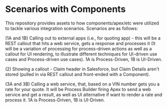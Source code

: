 # Scenarios with Components

This repository provides assets to how components/apex/etc were utilized to tackle various integration scenarios. Scenarios are as follows:

(1A and 1B) Calling out to external apps (i.e., for quoting app) - this will be a REST callout that hits a web service, gets a response and processes it (It will be a variation of processing for process-driven actions as well as a callout for UI rendering, to illustrate different techniques for UI-driven use cases and Process-driven use cases). 1A is Process-Driven, 1B is UI-Driven.

(2) Showing a callout - Claim header in Salesforce, but Claim Details aren't stored (pulled in via REST callout and front-ended with a Component).

(3A and 3B) Calling a web service, that, based on a VIN number gets you a rate for your quote. It will be Process Builder firing Apex to send a web service and get a result, as well as UI alternative if want to render a rate and process it. 1A is Process-Driven, 1B is UI-Driven.
